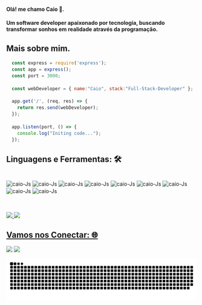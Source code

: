 
#### Olá! me chamo Caio 👋. 
#### Um software developer apaixonado por tecnologia, buscando transformar sonhos em realidade através da programação.
## Mais sobre mim.


```js
  const express = require('express');
  const app = express();
  const port = 3000;

  const webDeveloper = { name:"Caio", stack:"Full-Stack-Developer" };

  app.get('/', (req, res) => {
    return res.send(webDeveloper);
  });

  app.listen(port, () => {
    console.log("Initing code...");
  });
```
## Linguagens e Ferramentas: 🛠️
<div style="display: inline_block;"><br>
  <img align="center" alt="caio-Js" height="50" width="50" src="https://cdn.jsdelivr.net/gh/devicons/devicon/icons/javascript/javascript-original.svg">
  <img align="center" alt="caio-Js" height="50" width="50" src="https://cdn.jsdelivr.net/gh/devicons/devicon/icons/typescript/typescript-original.svg">
  <img align="center" alt="caio-Js" height="50" width="50" src="https://cdn.jsdelivr.net/gh/devicons/devicon/icons/nodejs/nodejs-original.svg">
  <img align="center" alt="caio-Js" height="50" width="50" src="https://cdn.jsdelivr.net/gh/devicons/devicon/icons/express/express-original.svg">
  <img align="center" alt="caio-Js" height="50" width="50" src="https://cdn.jsdelivr.net/gh/devicons/devicon/icons/vuejs/vuejs-original.svg">
  <img align="center" alt="caio-Js" height="50" width="50" src="https://cdn.jsdelivr.net/gh/devicons/devicon/icons/php/php-plain.svg">
  <img align="center" alt="caio-Js" height="50" width="50" src="https://cdn.jsdelivr.net/gh/devicons/devicon/icons/laravel/laravel-plain.svg">
  <img align="center" alt="caio-Js" height="50" width="50" src="https://cdn.jsdelivr.net/gh/devicons/devicon/icons/git/git-original.svg">
  <img align="center" alt="caio-Js" height="50" width="50" src="https://cdn.jsdelivr.net/gh/devicons/devicon/icons/mysql/mysql-original.svg">
</div>
<br>
<div style="margin-top:30px;">
  <a href="https://github.com/caioalvesDev">
  <img height="168em" src="https://github-readme-stats.vercel.app/api?username=caioalvesDev&show_icons=true&theme=dracula&include_all_commits=true&count_private=true"/>
  <img height="168em" src="https://github-readme-stats.vercel.app/api/top-langs/?username=caioalvesDev&layout=compact&langs_count=7&theme=dracula"/>
    
</div>
  
## Vamos nos Conectar: 🌐
  
 <div> 
 <a href = "mailto:ktinsecrx2@gmail.com"><img src="https://img.shields.io/badge/Gmail-D14836?style=for-the-badge&logo=gmail&logoColor=white" target="_blank"></a>
 <a href="https://www.linkedin.com/in/caio-alves-dev" target="_blank"><img src="https://img.shields.io/badge/-LinkedIn-%230077B5?style=for-the-badge&logo=linkedin&logoColor=white" target="_blank"></a>
   
   ![Snake animation](https://github.com/caioalvesDev/caioalvesDev/blob/output/github-contribution-grid-snake.svg)
</div>
  
  
 

